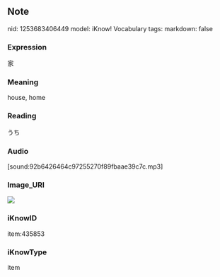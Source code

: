 ## Note
nid: 1253683406449
model: iKnow! Vocabulary
tags: 
markdown: false

### Expression
家

### Meaning
house, home

### Reading
うち

### Audio
[sound:92b6426464c97255270f89fbaae39c7c.mp3]

### Image_URI
<img src="00a208e0cfb076cebf0ae8a924394497.jpg">

### iKnowID
item:435853

### iKnowType
item

